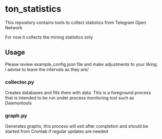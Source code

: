 # ton_statistics
This repository contains tools to collect statistics from Telegram Open Network

For now it collects the mining statistics only

## Usage
Please review example_config.json file and make adjustments to your liking. I advise to leave the intervals as they are/

### collector.py
Creates databases and fills them with data. This is a foreground process that is intended to be run under process monitoring tool such as Daemontools

### graph.py
Generates graphs, this process will exit after completion and should be started from Crontab if regular updates are needed

